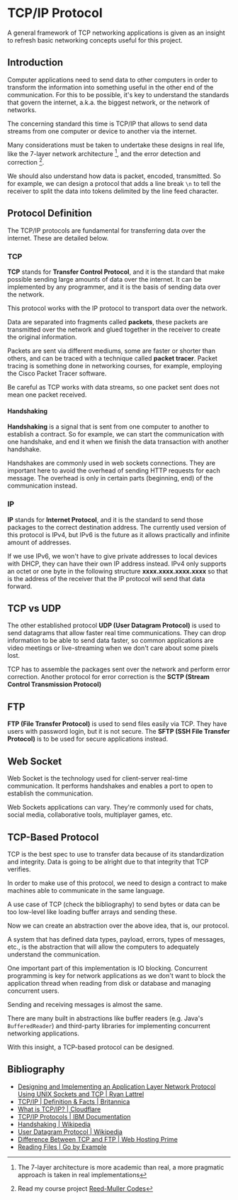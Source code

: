 <!-- Copyright (c) 2022 Tobias Briones. All rights reserved. -->
<!-- SPDX-License-Identifier: BSD-3-Clause -->
<!-- This file is part of https://github.com/tobiasbriones/ep-tcp-file-system -->

# TCP/IP Protocol

A general framework of TCP networking applications is given as an insight to
refresh basic networking concepts useful for this project. 

## Introduction

Computer applications need to send data to other computers in order to transform
the information into something useful in the other end of the communication. For
this to be possible, it's key to understand the standards that govern the
internet, a.k.a. the biggest network, or the network of networks.

The concerning standard this time is TCP/IP that allows to send data streams
from one computer or device to another via the internet.

Many considerations must be taken to undertake these designs in real life, like
the 7-layer network architecture [^1], and the error detection and
correction [^2].

We should also understand how data is packet, encoded, transmitted. So for 
example, we can design a protocol that adds a line break `\n` to tell the 
receiver to split the data into tokens delimited by the line feed character.

[^1]: The 7-layer architecture is more academic than real, a more pragmatic approach is taken in real implementations

[^2]: Read my course project [Reed-Muller Codes](https://dev.mathsoftware.engineer/cp-unah-mm544-reed-muller-codes) 

## Protocol Definition

The TCP/IP protocols are fundamental for transferring data over the internet. 
These are detailed below. 

### TCP

**TCP** stands for **Transfer Control Protocol**, and it is the standard that
make possible sending large amounts of data over the internet. It can be
implemented by any programmer, and it is the basis of sending data over the
network.

This protocol works with the IP protocol to transport data over the network.

Data are separated into fragments called **packets**, these packets are
transmitted over the network and glued together in the receiver to create the
original information.

Packets are sent via different mediums, some are faster or shorter than others,
and can be traced with a technique called **packet tracer**. Packet tracing is
something done in networking courses, for example, employing the Cisco Packet
Tracer software.

Be careful as TCP works with data streams, so one packet sent does not mean one
packet received.

#### Handshaking

**Handshaking** is a signal that is sent from one computer to another to
establish a contract. So for example, we can start the communication with one
handshake, and end it when we finish the data transaction with another
handshake.

Handshakes are commonly used in web sockets connections. They are important here
to avoid the overhead of sending HTTP requests for each message. The overhead is
only in certain parts (beginning, end) of the communication instead.

### IP

**IP** stands for **Internet Protocol**, and it is the standard to send those
packages to the correct destination address. The currently used version of this
protocol is IPv4, but IPv6 is the future as it allows practically and infinite
amount of addresses.

If we use IPv6, we won't have to give private addresses to local devices with
DHCP, they can have their own IP address instead. IPv4 only supports an octet or
one byte in the following structure **xxxx.xxxx.xxxx.xxxx** so that is the
address of the receiver that the IP protocol will send that data forward.

## TCP vs UDP

The other established protocol **UDP (User Datagram Protocol)** is used to 
send datagrams that allow faster real time communications. They can drop 
information to be able to send data faster, so common applications are video 
meetings or live-streaming when we don't care about some pixels lost.  

TCP has to assemble the packages sent over the network and perform error
correction. Another protocol for error correction is the **SCTP (Stream Control
Transmission Protocol)**

## FTP

**FTP (File Transfer Protocol)** is used to send files easily via TCP. They 
have users with password login, but it is not secure. The **SFTP (SSH File 
Transfer Protocol)** is to be used for secure applications instead.

## Web Socket

Web Socket is the technology used for client-server real-time communication. It
performs handshakes and enables a port to open to establish the communication.  

Web Sockets applications can vary. They're commonly used for chats, social 
media, collaborative tools, multiplayer games, etc.

## TCP-Based Protocol

TCP is the best spec to use to transfer data because of its standardization and
integrity. Data is going to be alright due to that integrity that TCP verifies.

In order to make use of this protocol, we need to design a contract to make
machines able to communicate in the same language.

A use case of TCP (check the bibliography) to send bytes or data can be
too low-level like loading buffer arrays and sending these.

Now we can create an abstraction over the above idea, that is, our protocol.

A system that has defined data types, payload, errors, types of messages, etc.,
is the abstraction that will allow the computers to adequately understand the
communication.

One important part of this implementation is IO blocking. Concurrent programming
is key for network applications as we don't want to block the application
thread when reading from disk or database and managing concurrent users.

Sending and receiving messages is almost the same.

There are many built in abstractions like buffer readers (e.g. Java's
`BufferedReader`) and third-party libraries for implementing concurrent
networking applications.

With this insight, a TCP-based protocol can be designed.

## Bibliography

- [Designing and Implementing an Application Layer Network Protocol Using UNIX Sockets and TCP \| Ryan Lattrel](https://www.egr.msu.edu/classes/ece480/capstone/fall12/group02/documents/Ryan-Lattrel_App-Note.pdf)
- [TCP/IP \| Definition \& Facts \| Britannica](https://www.britannica.com/technology/TCP-IP)
- [What is TCP/IP? \| Cloudflare](https://www.cloudflare.com/learning/ddos/glossary/tcp-ip)
- [TCP/IP Protocols \| IBM Documentation](https://www.ibm.com/docs/en/aix/7.2?topic=protocol-tcpip-protocols)
- [Handshaking \| Wikipedia](https://en.wikipedia.org/wiki/Handshaking)
- [User Datagram Protocol \| Wikipedia](https://en.wikipedia.org/wiki/User_Datagram_Protocol)
- [Difference Between TCP and FTP \| Web Hosting Prime](https://webhostingprime.com/difference-between-tcp-and-ftp)
- [Reading Files \| Go by Example](https://gobyexample.com/reading-files)
